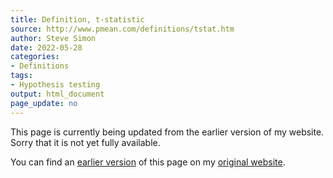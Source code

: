 ```yaml
---
title: Definition, t-statistic
source: http://www.pmean.com/definitions/tstat.htm
author: Steve Simon
date: 2022-05-28
categories:
- Definitions
tags:
- Hypothesis testing
output: html_document
page_update: no
---
```


This page is currently being updated from the earlier version of my website. Sorry that it is not yet fully available.

<!---More--->

You can find an [earlier version][sim1] of this page on my [original website][sim2].

[sim1]: http://www.pmean.com/definitions/tstat.htm
[sim2]: http://www.pmean.com/original_site.html
